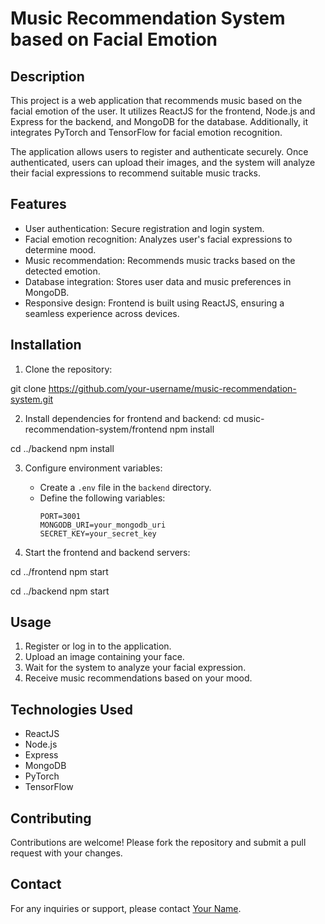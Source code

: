 # Music Recommendation System based on Facial Emotion

## Description

This project is a web application that recommends music based on the facial emotion of the user. It utilizes ReactJS for the frontend, Node.js and Express for the backend, and MongoDB for the database. Additionally, it integrates PyTorch and TensorFlow for facial emotion recognition.

The application allows users to register and authenticate securely. Once authenticated, users can upload their images, and the system will analyze their facial expressions to recommend suitable music tracks.

## Features

- User authentication: Secure registration and login system.
- Facial emotion recognition: Analyzes user's facial expressions to determine mood.
- Music recommendation: Recommends music tracks based on the detected emotion.
- Database integration: Stores user data and music preferences in MongoDB.
- Responsive design: Frontend is built using ReactJS, ensuring a seamless experience across devices.

## Installation

1. Clone the repository:

git clone https://github.com/your-username/music-recommendation-system.git

2. Install dependencies for frontend and backend:
cd music-recommendation-system/frontend
npm install

cd ../backend
npm install


3. Configure environment variables:

   - Create a `.env` file in the `backend` directory.
   - Define the following variables:
     ```
     PORT=3001
     MONGODB_URI=your_mongodb_uri
     SECRET_KEY=your_secret_key
     ```

4. Start the frontend and backend servers:

cd ../frontend
npm start

cd ../backend
npm start


## Usage

1. Register or log in to the application.
2. Upload an image containing your face.
3. Wait for the system to analyze your facial expression.
4. Receive music recommendations based on your mood.

## Technologies Used

- ReactJS
- Node.js
- Express
- MongoDB
- PyTorch
- TensorFlow

## Contributing

Contributions are welcome! Please fork the repository and submit a pull request with your changes.

## Contact

For any inquiries or support, please contact [Your Name](mailto:your-email@example.com).



